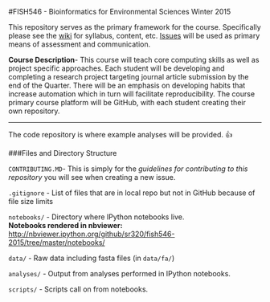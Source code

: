 #FISH546 - Bioinformatics for Environmental Sciences
Winter 2015


This repository serves as the primary framework for the course. Specifically please see the [wiki](https://github.com/sr320/fish546-2015/wiki) for syllabus, content, etc. [Issues](https://github.com/sr320/fish546-2015/issues) will be used as primary means of assessment and communication.
>
**Course Description**- This course will teach core computing skills as well as project specific approaches. Each student will be developing and completing a research project targeting journal article submission by the end of the Quarter.  There will be an emphasis on developing habits that increase automation which in turn will facilitate reproducibility. The course primary course platform will be GitHub, with each student creating their own repository. 


---

The code repository is where example analyses will be provided. :thumbsup:

###Files and Directory Structure

`CONTRIBUTING.MD`- This is simply for the _guidelines for contributing to this repository_ you will see when creating a new issue.


`.gitignore` - List of files that are in local repo but not in GitHub because of file size limits

`notebooks/` - Directory where IPython notebooks live.   
**Notebooks rendered in nbviewer:** <http://nbviewer.ipython.org/github/sr320/fish546-2015/tree/master/notebooks/>



`data/` - Raw data including fasta files (in `data/fa/`)   

`analyses/` - Output from analyses performed in IPython notebooks.

`scripts/` - Scripts call on from notebooks.
